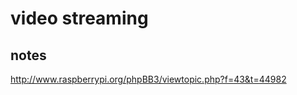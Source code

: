 # video streaming





















## notes

http://www.raspberrypi.org/phpBB3/viewtopic.php?f=43&t=44982